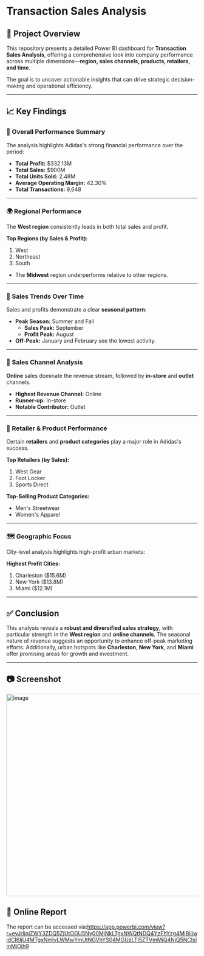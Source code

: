 
#  Transaction Sales Analysis

## 📌 Project Overview

This repository presents a detailed Power BI dashboard for **Transaction Sales Analysis**, offering a comprehensive look into company performance across multiple dimensions—**region, sales channels, products, retailers, and time**.

The goal is to uncover actionable insights that can drive strategic decision-making and operational efficiency.

---

## 📈 Key Findings

### 🧾 Overall Performance Summary

The analysis highlights Adidas's strong financial performance over the period:

- **Total Profit:** $332.13M  
- **Total Sales:** $900M  
- **Total Units Sold:** 2.48M  
- **Average Operating Margin:** 42.30%  
- **Total Transactions:** 9,648  

---

### 🌍 Regional Performance

The **West region** consistently leads in both total sales and profit.

**Top Regions (by Sales & Profit):**
1. West  
2. Northeast  
3. South  

- The **Midwest** region underperforms relative to other regions.

---

### 📆 Sales Trends Over Time

Sales and profits demonstrate a clear **seasonal pattern**:

- **Peak Season:** Summer and Fall  
  - **Sales Peak:** September  
  - **Profit Peak:** August  
- **Off-Peak:** January and February see the lowest activity.

---

### 🛒 Sales Channel Analysis

**Online** sales dominate the revenue stream, followed by **in-store** and **outlet** channels.

- **Highest Revenue Channel:** Online  
- **Runner-up:** In-store  
- **Notable Contributor:** Outlet  

---

### 🏪 Retailer & Product Performance

Certain **retailers** and **product categories** play a major role in Adidas's success.

**Top Retailers (by Sales):**
1. West Gear  
2. Foot Locker  
3. Sports Direct  

**Top-Selling Product Categories:**
- Men's Streetwear  
- Women's Apparel  

---

### 🗺️ Geographic Focus

City-level analysis highlights high-profit urban markets:

**Highest Profit Cities:**
1. Charleston ($15.6M)  
2. New York ($13.8M)  
3. Miami ($12.1M)  

---

## ✅ Conclusion

This analysis reveals a **robust and diversified sales strategy**, with particular strength in the **West region** and **online channels**. The seasonal nature of revenue suggests an opportunity to enhance off-peak marketing efforts. Additionally, urban hotspots like **Charleston**, **New York**, and **Miami** offer promising areas for growth and investment.

---


## 📷 Screenshot 

<img width="740" height="532" alt="image" src="https://github.com/user-attachments/assets/7b5a3b2d-7e6d-489e-ba49-3e27a8d3f0e5" />



## 🔗  Online Report

The report can be accessed via:https://app.powerbi.com/view?r=eyJrIjoiZWY3ZDQ5ZjUtOGU5Ny00MjNkLTgxNWQtNDQ4YzFhYzg4MjBiIiwidCI6IjU4MTgxNmIyLWMwYmUtNGVhYS04MGUzLTI5ZTVmMjQ4NjQ5NCIsImMiOjh9


